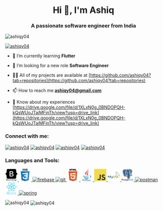 <h1 align="center">Hi 👋, I'm Ashiq</h1>
<h3 align="center">A passionate software engineer from India</h3>

<p align="left"> <img src="https://komarev.com/ghpvc/?username=ashiqy04&label=Profile%20views&color=0e75b6&style=flat" alt="ashiqy04" /> </p>

<p align="left"> <a href="https://github.com/ryo-ma/github-profile-trophy"><img src="https://github-profile-trophy.vercel.app/?username=ashiqy04" alt="ashiqy04" /></a> </p>

- 🌱 I’m currently learning **Flutter**

- 🤝 I’m looking for a new role **Software Engineer**

- 👨‍💻 All of my projects are available at [https://github.com/ashiqy04?tab=repositories](https://github.com/ashiqy04?tab=repositories)

- 📫 How to reach me **ashiqy04@gmail.com**

- 📄 Know about my experiences [https://drive.google.com/file/d/1XLxN0g_0BNDOPQH-kQsWUoJTaiMFinTh/view?usp=drive_link](https://drive.google.com/file/d/1XLxN0g_0BNDOPQH-kQsWUoJTaiMFinTh/view?usp=drive_link)

<h3 align="left">Connect with me:</h3>
<p align="left">
<a href="https://twitter.com/ashiqy04" target="blank"><img align="center" src="https://raw.githubusercontent.com/rahuldkjain/github-profile-readme-generator/master/src/images/icons/Social/twitter.svg" alt="ashiqy04" height="30" width="40" /></a>
<a href="https://linkedin.com/in/ashiqy04" target="blank"><img align="center" src="https://raw.githubusercontent.com/rahuldkjain/github-profile-readme-generator/master/src/images/icons/Social/linked-in-alt.svg" alt="ashiqy04" height="30" width="40" /></a>
<a href="https://fb.com/ashiqy04" target="blank"><img align="center" src="https://raw.githubusercontent.com/rahuldkjain/github-profile-readme-generator/master/src/images/icons/Social/facebook.svg" alt="ashiqy04" height="30" width="40" /></a>
<a href="https://instagram.com/ashiqy04" target="blank"><img align="center" src="https://raw.githubusercontent.com/rahuldkjain/github-profile-readme-generator/master/src/images/icons/Social/instagram.svg" alt="ashiqy04" height="30" width="40" /></a>
</p>

<h3 align="left">Languages and Tools:</h3>
<p align="left"> <a href="https://getbootstrap.com" target="_blank" rel="noreferrer"> <img src="https://raw.githubusercontent.com/devicons/devicon/master/icons/bootstrap/bootstrap-plain-wordmark.svg" alt="bootstrap" width="40" height="40"/> </a> <a href="https://www.w3schools.com/css/" target="_blank" rel="noreferrer"> <img src="https://raw.githubusercontent.com/devicons/devicon/master/icons/css3/css3-original-wordmark.svg" alt="css3" width="40" height="40"/> </a> <a href="https://firebase.google.com/" target="_blank" rel="noreferrer"> <img src="https://www.vectorlogo.zone/logos/firebase/firebase-icon.svg" alt="firebase" width="40" height="40"/> </a> <a href="https://git-scm.com/" target="_blank" rel="noreferrer"> <img src="https://www.vectorlogo.zone/logos/git-scm/git-scm-icon.svg" alt="git" width="40" height="40"/> </a> <a href="https://www.w3.org/html/" target="_blank" rel="noreferrer"> <img src="https://raw.githubusercontent.com/devicons/devicon/master/icons/html5/html5-original-wordmark.svg" alt="html5" width="40" height="40"/> </a> <a href="https://www.java.com" target="_blank" rel="noreferrer"> <img src="https://raw.githubusercontent.com/devicons/devicon/master/icons/java/java-original.svg" alt="java" width="40" height="40"/> </a> <a href="https://developer.mozilla.org/en-US/docs/Web/JavaScript" target="_blank" rel="noreferrer"> <img src="https://raw.githubusercontent.com/devicons/devicon/master/icons/javascript/javascript-original.svg" alt="javascript" width="40" height="40"/> </a> <a href="https://www.mysql.com/" target="_blank" rel="noreferrer"> <img src="https://raw.githubusercontent.com/devicons/devicon/master/icons/mysql/mysql-original-wordmark.svg" alt="mysql" width="40" height="40"/> </a> <a href="https://www.postgresql.org" target="_blank" rel="noreferrer"> <img src="https://raw.githubusercontent.com/devicons/devicon/master/icons/postgresql/postgresql-original-wordmark.svg" alt="postgresql" width="40" height="40"/> </a> <a href="https://postman.com" target="_blank" rel="noreferrer"> <img src="https://www.vectorlogo.zone/logos/getpostman/getpostman-icon.svg" alt="postman" width="40" height="40"/> </a> <a href="https://reactjs.org/" target="_blank" rel="noreferrer"> <img src="https://raw.githubusercontent.com/devicons/devicon/master/icons/react/react-original-wordmark.svg" alt="react" width="40" height="40"/> </a> <a href="https://spring.io/" target="_blank" rel="noreferrer"> <img src="https://www.vectorlogo.zone/logos/springio/springio-icon.svg" alt="spring" width="40" height="40"/> </a> </p>

<p><img align="left" src="https://github-readme-stats.vercel.app/api/top-langs?username=ashiqy04&show_icons=true&locale=en&layout=compact" alt="ashiqy04" /></p>

<p>&nbsp;<img align="center" src="https://github-readme-stats.vercel.app/api?username=ashiqy04&show_icons=true&locale=en" alt="ashiqy04" /></p>
